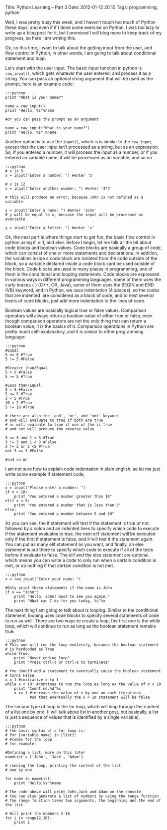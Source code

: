 Title: Python Learning – Part 3
Date: 2012-01-12 20:10
Tags: programming, python

Well, I was pretty busy this week, and I haven’t touch too much of
Python these days, and even if if I done some exercise on Python, I was
too lazy to write up a blog post for it, but I promised I will blog more
to keep track of my progress, so here I am writing this.

Ok, so this time, I want to talk about the getting input from the user,
and  flow control in Python, in other words, I am going to talk about
conditional statement and loop.

Let’s start with the user input. The basic input function in python is
`raw_input()`, which gets whatever the user entered, and process it as a
string. You can pass an optional string argument that will be used as
the prompt, here is an example code:

    :::python
    print "What is your name?"

    name = raw_input()
    print "Hello, %s"%name

    #or you can pass the prompt as an argument

    name = raw_input("What is your name?")
    print "Hello, %s",%name

Another option is to use the `input()`, which is is similar to the
`raw_input`, except that the user input isn’t processed as a string, but
as an expression. So, if you entered a number, it will process the input
as a number, or if you entered an variable name, it will be processed as
an variable, and so on

    :::python
    # x is 5
    x = input("Enter a number: ") #enter '5'

    # x is 12
    x = input("Enter another number: ") #enter '4*3'

    # this will produce an error, because John is not defined as a variable

    y = input("Enter a name: ") #enter 'John'
    # y will be equal to x, because the input will be processed as avariable

    y = input("Enter a letter: ") #enter 'x'

Ok, the next part is where things start to get fun, the basic flow
control in python using if, elif, and else. Before I begin, let me talk
a little bit about code blocks and boolean values. Code blocks are
basically a group of code, which can consist of one or more statements
and declarations. In addition, the variables inside a code block are
isolated from the code outside of the block, so a variable declared
inside a code block cant be used outside of the block. Code blocks are
used in many places in programming, one of them is the conditional and
looping statements. Code blocks are expressed in various ways in
different programming languages, some of them uses the curly braces { }
(C++, C#, Java), some of them uses the BEGIN and END (VB) keyword, and
in Python, we uses indentation (4 spaces), so the codes that are
indented  are considered as a block of code, and to nest several levels
of code blocks, just add more indentation to the lines of code.

Boolean values are basically logical true or false values. Comparison
operators will always return a boolean value of either true or false,
even though comparison operators are not the only thing that can return
a boolean value, it is the basics of it. Comparison operations in Python
are pretty much self-explanatory, and it is similar to other programming
language:

    :::python
    #Equal
    5 == 5 #True
    5 != 5 #False

    #Greater than/Equal
    5 > 5 #False
    5 >= 5 #True

    #Less than/Equal
    5 < 5 #False
    5 <= 5 #True
    3 < 5 #True
    10 > 2 #True
    5 != 10 #True

    # there are also the 'and', 'or', and 'not' keyword
    # and will evaluate to true if both are true
    # or will evaluate to true if one of the is true
    # and not will produce the reverse value

    3 == 3 and 1 < 3 #True
    3 != 3 and 1 < 3 #False
    3 != 3 or 2 <5 #True
    not 3 == 3 #False

    #and so on

I am not sure how to explain code indentation in plain english, so let
me just write some example if statement code,

    :::python
    x = input("Please enter a number: ")
    if x > 10:
        print "You entered a number greater than 10"
    elif x < 5:
        print "You entered a number that is less than 5"
    else:
        print "You entered a number between 5 and 10"

As you can see, the if statement will test if the statement
is true or not, followed by a colon and an indented lines to specify
which code to execute if the statement evaluates to true, the next elif
statement will be executed only if the first if statement is false, and
it will test it the statement again. You can put as many elif statement
as you want, and finally, an else statement is put there to specify
which code to execute if all of the tests before it evaluate to false.
The elif and the else statement are optional, which means you can write
a code to only run when a certain condition is met, or do nothing if
that certain condition is not met.

    :::python
    x = raw_input("Enter your name: ")

    #Only print these statements if the name is John
    if x == "John":
        print "Hello, John! Good to see you again."
        print "What can I do for you today, %s"%x

The next thing I am going to talk about is looping. Similar
to the conditional statement, looping uses code blocks to specify
several statements of code to run as well. There are two ways to create
a loop, the first one is the while loop, which will continue to run as
long as the boolean statement remains true.

    :::python
    # This one will run the loop endlessly, because the boolean statement
    # is hardcoded as True
    while True:
        print "Never ending loop"
        print "Press ctrl-c or ctrl-z to terminate"

    # You should add a statement to eventually cause the boolean statement
    # turns False
    x = 1 #initialize x to 1
    while x < 10: #continue to run the loop as long as the value of x < 10
        print "Count no.%d"%x
        x += 1 #increase the value of x by one on each iterations
               #so that eventually the x < 10 statement will be false


The second type of loop is the for loop, which will loop through the
content of a list one by one. (I will talk about list in another post,
but basically, a list is just a sequence of values that is identified by
a single variable).

    :::python
    # the basic syntax of a for loop is:
    # for [variable name] in [list]:
    # #codes for the loop
    # for example:

    #Defining a list, more on this later
    nameList = ['John', 'Jack', 'Adam']

    # running the loop, printing the content of the list
    # one by one

    for name in nameList:
        print "Hello,%s"%name

    # The code above will print John,Jack and Adam on the console
    # You can also generate a list of numbers by using the range function
    # the range function takes two arguments, the beginning and the end of
    the list

    # Will print the numbers 2-10
    for i in range(2,10):
        print i